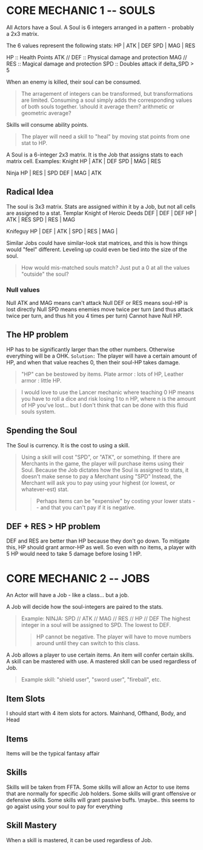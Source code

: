 # CORE MECHANIC 1 -- SOULS
All Actors have a Soul.
A Soul is 6 integers arranged in a pattern - probably a 2x3 matrix.

The 6 values represent the following stats:
HP  | ATK | DEF
SPD | MAG | RES

HP         :: Health Points
ATK // DEF :: Physical damage and protection
MAG // RES :: Magical  damage and protection
SPD        :: Doubles attack if delta_SPD > 5

When an enemy is killed, their soul can be consumed.
> The arragement of integers can be transformed, but transformations are limited. 
> Consuming a soul simply adds the corresponding values of both souls together. \\should it average them? arithmetic or geometric average?

Skills will consume ability points.
> The player will need a skill to "heal" by moving stat points from one stat to HP.

A Soul is a 6-integer 2x3 matrix. It is the Job that assigns stats to each matrix cell. 
Examples:
Knight
HP  | ATK | DEF
SPD | MAG | RES

Ninja
HP  | RES | SPD
DEF | MAG | ATK

## Radical Idea
The soul is 3x3 matrix. Stats are assigned within it by a Job, but not all cells are assigned to a stat.
Templar Knight of Heroic Deeds
DEF | DEF | DEF
HP  | ATK | RES
SPD | RES | MAG

Knifeguy
HP  | DEF | ATK
    | SPD | RES
    | MAG |

Similar Jobs could have similar-look stat matrices, and this is how things would "feel" different. 
Leveling up could even be tied into the size of the soul. 
> How would mis-matched souls match? Just put a 0 at all the values "outside" the soul?

### Null values
Null ATK and MAG means can't attack
Null DEF or RES means soul-HP is lost directly
Null SPD means enemies move twice per turn (and thus attack twice per turn, and thus hit you 4 times per turn)
Cannot have Null HP.

## The HP problem
HP has to be significantly larger than the other numbers. Otherwise everything will be a OHK.
`Solution:` The player will have a certain amount of HP, and when that value reaches 0, then their soul-HP takes damage.
> "HP" can be bestowed by items. Plate armor : lots of HP, Leather armor : little HP.


> I would love to use the Lancer mechanic where teaching 0 HP means you have to roll a dice and risk losing 1 to n HP, where n is the amount of HP you've lost... but I don't think that can be done with this fluid souls system.

## Spending the Soul
The Soul is currency. 
It is the cost to using a skill. 
> Using a skill will cost "SPD", or "ATK", or something.
If there are Merchants in the game, the player will purchase items using their Soul.
> Because the Job dictates how the Soul is assigned to stats, it doesn't make sense to pay a Merchant using "SPD"
> Instead, the Merchant will ask you to pay using your highest (or lowest, or whatever-est) stat.
>> Perhaps items can be "expensive" by costing your lower stats -- and that you can't pay if it is negative. 

## DEF + RES > HP problem
DEF and RES are better than HP because they don't go down.
To mitigate this, HP should grant armor-HP as well. So even with no items, a player with 5 HP would need to take 5 damage before losing 1 HP. 

# CORE MECHANIC 2 -- JOBS
An Actor will have a Job - like a class... but a job.

A Job will decide how the soul-integers are paired to the stats. 
> Example: NINJA: SPD // ATK // MAG // RES // HP // DEF
> The highest integer in a soul will be assigned to SPD. The lowest to DEF.
>> HP cannot be negative. The player will have to move numbers around until they can switch to this class.

A Job allows a player to use certain items. An item will confer certain skills. A skill can be mastered with use. A mastered skill can be used regardless of Job.
> Example skill: "shield user", "sword user", "fireball", etc.


## Item Slots
I should start with 4 item slots for actors.
Mainhand, Offhand, Body, and Head
## Items
Items will be the typical fantasy affair
## Skills
Skills will be taken from FFTA.
Some skills will allow an Actor to use items that are normally for specific Job holders.
Some skills will grant offensive or defensive skills.
Some skills will grant passive buffs. \\maybe.. this seems to go agaist using your soul to pay for everything
## Skill Mastery
When a skill is mastered, it can be used regardless of Job.
